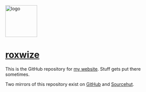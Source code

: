 <img src="https://roxwize.xyz/static/img/logo.png" alt="logo" width="100" />

# [roxwize](https://roxwize.xyz/)

This is the GitHub repository for [my website](https://roxwize.xyz/). Stuff gets put there sometimes.

Two mirrors of this repository exist on [GitHub](https://github.com/thekifake/roxwize.xyz) and [Sourcehut](https://git.sr.ht/~roxwize/roxwize.xyz).
